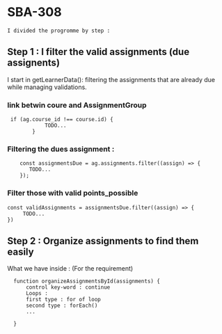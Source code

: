 # SBA-308
``I divided the progromme by step :``

## Step 1 : I filter the valid assignments (due assignents)

I start in getLearnerData(): filtering the assignments that are already due while managing validations.

### link betwin coure and AssignmentGroup 
```
 if (ag.course_id !== course.id) { 
            TODO...
        }
```
### Filtering the dues assignment :
```
    const assignmentsDue = ag.assignments.filter((assign) => {
       TODO...
    });
```
### Filter those with valid points_possible
```
const validAssignments = assignmentsDue.filter((assign) => {
     TODO...
})
```
## Step 2 : Organize assignments to find them easily
 What we have inside : (For the requirement)
  ```
    function organizeAssignmentsById(assignments) {
        control key-word : continue
        Loops :
        first type : for of loop
        second type : forEach()
        ...

    }
  ```
   ### 
  


   
   



